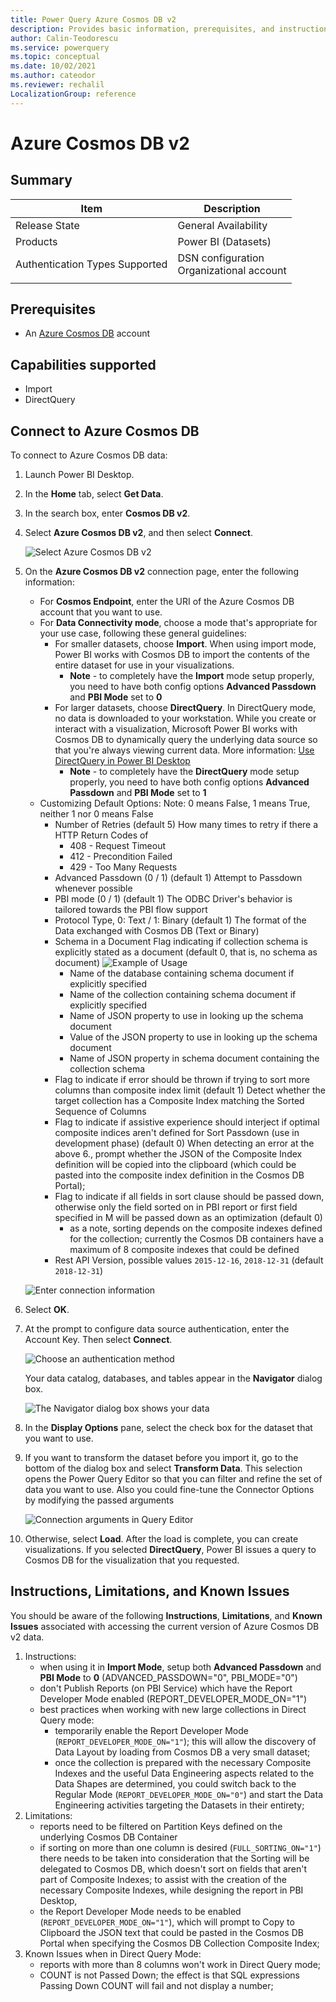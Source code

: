 ```yaml
---
title: Power Query Azure Cosmos DB v2
description: Provides basic information, prerequisites, and instructions on how to connect to Azure Cosmos DB
author: Calin-Teodorescu
ms.service: powerquery
ms.topic: conceptual
ms.date: 10/02/2021
ms.author: cateodor
ms.reviewer: rechalil
LocalizationGroup: reference
---
```


# Azure Cosmos DB v2

## Summary

| Item | Description |
| ---- | ----------- |
| Release State | General Availability |
| Products | Power BI (Datasets) |
| Authentication Types Supported | DSN configuration<br />Organizational account |
| | |

## Prerequisites

* An [Azure Cosmos DB](https://azure.microsoft.com/services/cosmos-db/#overview) account

## Capabilities supported

* Import
* DirectQuery

## Connect to Azure Cosmos DB

To connect to Azure Cosmos DB data:

1. Launch Power BI Desktop.

2. In the **Home** tab, select **Get Data**.

3. In the search box, enter **Cosmos DB v2**.

4. Select **Azure Cosmos DB v2**, and then select **Connect**.

    ![Select Azure Cosmos DB v2](./media/azure-cosmosdb/azure-cosmosdb-getdata.png)

5. On the **Azure Cosmos DB v2** connection page, enter the following information:

    * For **Cosmos Endpoint**, enter the URI of the Azure Cosmos DB account that you want to use.
    * For **Data Connectivity mode**, choose a mode that's appropriate for your use case, following these general guidelines:
        * For smaller datasets, choose **Import**. When using import mode, Power BI works with Cosmos DB to import the contents of the entire dataset for use in your visualizations.
          * **Note** - to completely have the **Import** mode setup properly, you need to have both config options **Advanced Passdown** and **PBI Mode** set to **0**
        * For larger datasets, choose **DirectQuery**. In DirectQuery mode, no data is downloaded to your workstation. While you create or interact with a visualization, Microsoft Power BI works with Cosmos DB to dynamically query the underlying data source so that you're always viewing current data. More information: [Use DirectQuery in Power BI Desktop](/power-bi/connect-data/desktop-use-directquery)
          * **Note** - to completely have the **DirectQuery** mode setup properly, you need to have both config options **Advanced Passdown** and **PBI Mode** set to **1**
    * Customizing Default Options:
        Note: 0 means False, 1 means True, neither 1 nor 0 means False
        * Number of Retries (default 5)
            How many times to retry if there a HTTP Return Codes of
            * 408 - Request Timeout
            * 412 - Precondition Failed
            * 429 - Too Many Requests
        * Advanced Passdown (0 / 1) (default 1)
            Attempt to Passdown whenever possible
        * PBI mode (0 / 1) (default 1)
            The ODBC Driver's behavior is tailored towards the PBI flow support
        * Protocol Type, 0: Text / 1: Binary (default 1)
            The format of the Data exchanged with Cosmos DB (Text or Binary)
        * Schema in a Document
            Flag indicating if collection schema is explicitly stated as a document (default 0, that is, no schema as document)
            ![Example of Usage](./media/azure-cosmosdb/azure-cosmosdb-schema-in-collection.png)
            * Name of the database containing schema document if explicitly specified
            * Name of the collection containing schema document if explicitly specified
            * Name of JSON property to use in looking up the schema document
            * Value of the JSON property to use in looking up the schema document
            * Name of JSON property in schema document containing the collection schema
        * Flag to indicate if error should be thrown if trying to sort more columns than composite index limit (default 1)
            Detect whether the target collection has a Composite Index matching the Sorted Sequence of Columns
        * Flag to indicate if assistive experience should interject if optimal composite indices aren't defined for Sort Passdown (use in development phase) (default 0)
            When detecting an error at the above 6., prompt whether the JSON of the Composite Index definition will be copied into the clipboard (which could be pasted into the composite index definition in the Cosmos DB Portal);
        * Flag to indicate if all fields in sort clause should be passed down, otherwise only the field sorted on in PBI report or first field specified in M will be passed down as an optimization (default 0)
            * as a note, sorting depends on the composite indexes defined for the collection; currently the Cosmos DB containers have a maximum of 8 composite indexes that could be defined
        * Rest API Version, possible values `2015-12-16`, `2018-12-31` (default `2018-12-31`)

    ![Enter connection information](./media/azure-cosmosdb/azure-cosmosdb-connector-settings.png)

6. Select **OK**.

7. At the prompt to configure data source authentication, enter the Account Key. Then select **Connect**.

    ![Choose an authentication method](./media/azure-cosmosdb/azure-cosmosdb-authentication.png)

    Your data catalog, databases, and tables appear in the **Navigator** dialog box.

    ![The Navigator dialog box shows your data](./media/azure-cosmosdb/azure-cosmosdb-navigation.png)

8. In the **Display Options** pane, select the check box for the dataset that you want to use.

9. If you want to transform the dataset before you import it, go to the bottom of the dialog box and select **Transform Data**. This selection opens the Power Query Editor so that you can filter and refine the set of data you want to use.
   Also you could fine-tune the Connector Options by modifying the passed arguments

   ![Connection arguments in Query Editor](./media/azure-cosmosdb/azure-cosmosdb-connection-arguments.png)

10. Otherwise, select **Load**. After the load is complete, you can create visualizations. If you selected **DirectQuery**, Power BI issues a query to Cosmos DB for the visualization that you requested.

## Instructions, Limitations, and Known Issues

You should be aware of the following **Instructions**, **Limitations**, and **Known Issues** associated with accessing the current version of Azure Cosmos DB v2 data.
1. Instructions:
    * when using it in **Import Mode**, setup both **Advanced Passdown** and **PBI Mode** to **0** (ADVANCED_PASSDOWN="0", PBI_MODE="0")
    * don't Publish Reports (on PBI Service) which have the Report Developer Mode enabled (REPORT_DEVELOPER_MODE_ON="1")
    * best practices when working with new large collections in Direct Query mode:
        * temporarily enable the Report Developer Mode (`REPORT_DEVELOPER_MODE_ON="1"`); this will allow the discovery of Data Layout by loading from Cosmos DB
          a very small dataset;
        * once the collection is prepared with the necessary Composite Indexes and the useful Data Engineering aspects related to the Data Shapes are determined,
          you could switch back to the Regular Mode (`REPORT_DEVELOPER_MODE_ON="0"`) and start the Data Engineering activities targeting the Datasets in their entirety;
2. Limitations:
    * reports need to be filtered on Partition Keys defined on the underlying Cosmos DB Container
    * if sorting on more than one column is desired (`FULL_SORTING_ON="1"`) there needs to be taken into consideration that the Sorting will be delegated to Cosmos DB,
      which doesn't sort on fields that aren't part of Composite Indexes; to assist with the creation of the necessary Composite Indexes, while designing the report in PBI Desktop,
    * the Report Developer Mode needs to be enabled (`REPORT_DEVELOPER_MODE_ON="1"`), which will prompt to Copy to Clipboard the JSON text that could be pasted in the
      Cosmos DB Portal when specifying the Cosmos DB Collection Composite Index;
3. Known Issues when in Direct Query Mode:
    * reports with more than 8 columns won't work in Direct Query mode;
    * COUNT is not Passed Down; the effect is that SQL expressions Passing Down COUNT will fail and not display a number;
